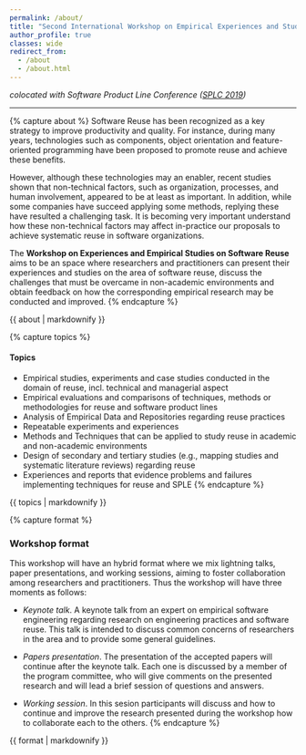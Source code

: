 ```yaml
---
permalink: /about/
title: "Second International Workshop on Empirical Experiences and Studies on Software Reuse (WEESR 2019)"
author_profile: true
classes: wide
redirect_from:
  - /about 
  - /about.html
---
```

 
*colocated with Software Product Line Conference ([SPLC 2019](https://splc2019.net/))*

---
{% capture about %}
Software Reuse has been recognized as a key strategy to improve productivity and quality. For instance, during many years, technologies such as components, object orientation and feature-oriented programming have been proposed to promote reuse and achieve these benefits.

However, although these technologies may an enabler, recent studies shown that non-technical factors, such as organization, processes, and human involvement, appeared to be at least as important. In addition, while some companies have succeed applying some methods, replying these have resulted a challenging task. It is becoming very important understand how these non-technical factors may affect in-practice our proposals to achieve systematic reuse in software organizations.

The **Workshop on Experiences and Empirical Studies on Software Reuse** aims to be an space where researchers and practitioners can present their experiences and studies on the area of software reuse, discuss the challenges that must be overcame in non-academic environments and obtain feedback on how the corresponding empirical research may be conducted and improved.
{% endcapture %}
<div class="notice">{{ about | markdownify }}</div>

{% capture topics %}
#### Topics

* Empirical studies, experiments and case studies conducted in the domain of reuse, incl. technical and managerial aspect
* Empirical evaluations and comparisons of techniques, methods or methodologies for reuse and software product lines
* Analysis of Empirical Data and Repositories regarding reuse practices
* Repeatable experiments and experiences
* Methods and Techniques that can be applied to study reuse in academic and non-academic environments
* Design of secondary and tertiary studies (e.g., mapping studies and systematic literature reviews) regarding reuse
* Experiences and reports that evidence problems and failures implementing techniques for reuse and SPLE
{% endcapture %}
<div class="notice">{{ topics | markdownify }}</div>

{% capture format %}
### Workshop format
This workshop will have an hybrid format where we mix lightning talks, paper presentations, and working sessions, aiming to foster collaboration among researchers and practitioners. Thus the workshop will have three moments as follows:

* *Keynote talk*. 
A keynote talk from an expert on empirical software engineering regarding research on engineering practices and software reuse. This talk is intended to discuss common concerns of researchers in the area and to provide some general guidelines.

* *Papers presentation*.
The presentation of the accepted papers will continue after the keynote talk. Each one is discussed by a member of the program committee, who will give comments on the presented research and will lead a brief session of questions and answers.

* *Working session*.
In this sesion participants will discuss and how to continue and improve the research presented during the workshop how to collaborate each to the others.
{% endcapture %}
<div class="notice">{{ format | markdownify }}</div>





